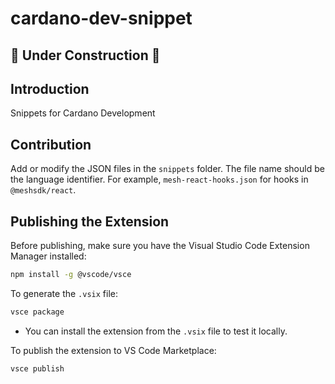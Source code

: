 # cardano-dev-snippet 

## 🚧 Under Construction 🚧

## Introduction

Snippets for Cardano Development

## Contribution

Add or modify the JSON files in the `snippets` folder. The file name should be the language identifier. For example, `mesh-react-hooks.json` for hooks in `@meshsdk/react`.

## Publishing the Extension
Before publishing, make sure you have the Visual Studio Code Extension Manager installed:
```bash
npm install -g @vscode/vsce
```

To generate the `.vsix` file:
```bash
vsce package
```
* You can install the extension from the `.vsix` file to test it locally.

To publish the extension to VS Code Marketplace:
```bash
vsce publish
```